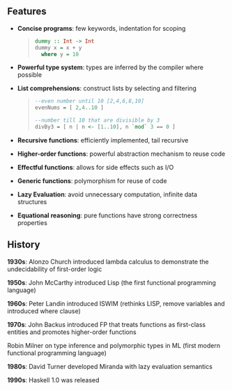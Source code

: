 ## Features
- **Concise programs**: few keywords, indentation for scoping

  > ```hs
  > dummy :: Int -> Int
  > dummy x = x + y
  >   where y = 10
  > ```
- **Powerful type system**: types are inferred by the compiler where possible
- **List comprehensions**: construct lists by selecting and filtering

  > ```hs
  > --even number until 10 [2,4,6,8,10]
  > evenNums = [ 2,4..10 ] 
  > 
  > --number till 10 that are divisible by 3
  > divBy3 = [ n | n <- [1..10], n `mod` 3 == 0 ] 
  > ```
- **Recursive functions**: efficiently implemented, tail recursive
- **Higher-order functions**: powerful abstraction mechanism to reuse code
- **Effectful functions**: allows for side effects such as I/O
- **Generic functions**: polymorphism for reuse of code
- **Lazy Evaluation**: avoid unnecessary computation, infinite data structures
- **Equational reasoning**: pure functions have strong correctness properties

## History
**1930s**: Alonzo Church introduced lambda calculus to demonstrate the undecidability of first-order logic

**1950s**: John McCarthy introduced Lisp (the first functional programming language)

**1960s**: Peter Landin introduced ISWIM (rethinks LISP, remove variables and introduced where clause)

**1970s**: John Backus introduced FP that treats functions as first-class entities and promotes higher-order functions

Robin Milner on type inference and polymorphic types in ML (first modern functional programming language)
     
**1980s**: David Turner developed Miranda with lazy evaluation semantics

**1990s**: Haskell 1.0 was released
